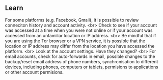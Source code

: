 
## Learn

For some platforms (e.g. Facebook, Gmail), it is possible to review conneciton history and account activity.
&lt;br&gt;
Check to see if your account was accessed at a time when you were not online or if your account was accessed from an unfamiliar location or IP address. 
&lt;br&gt;
Be mindful that if you are using the Tor browser or a VPN service, it is possible that the location or IP address may differ from the location you have accessed the platform.
&lt;br&gt;
Look at the account settings. Have they changed?
&lt;br&gt;
For email accounts, check for auto-forwards in email, possible changes to the backup/reset email address of phone numbers, synchronisation to different devices, including phones, computers or tablets, permisions to applications or other account permisions.